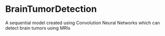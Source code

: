 # BrainTumorDetection
A sequential model created using Convolution Neural Networks which can detect brain tumors using MRIs
